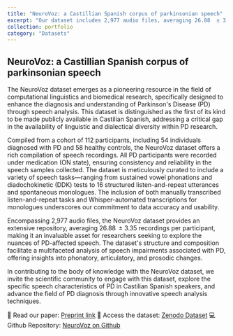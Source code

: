 ```yaml
---
title: "NeuroVoz: a Castillian Spanish corpus of parkinsonian speech"
excerpt: "Our dataset includes 2,977 audio files, averaging 26.88  ± 3.35 recordings per participant, 54 individuals diagnosed with Parkinson's Disease and 58 healthy controls."
collection: portfolio
category: "Datasets"
---
```


## NeuroVoz: a Castillian Spanish corpus of parkinsonian speech

The NeuroVoz dataset emerges as a pioneering resource in the field of computational linguistics and biomedical research, specifically designed to enhance the diagnosis and understanding of Parkinson's Disease (PD) through speech analysis. This dataset is distinguished as the first of its kind to be made publicly available in Castilian Spanish, addressing a critical gap in the availability of linguistic and dialectical diversity within PD research.

Compiled from a cohort of 112 participants, including 54 individuals diagnosed with PD and 58 healthy controls, the NeuroVoz dataset offers a rich compilation of speech recordings. All PD participants were recorded under medication (ON state), ensuring consistency and reliability in the speech samples collected. The dataset is meticulously curated to include a variety of speech tasks—ranging from sustained vowel phonations and diadochokinetic (DDK) tests to 16 structured listen-and-repeat utterances and spontaneous monologues. The inclusion of both manually transcribed listen-and-repeat tasks and Whisper-automated transcriptions for monologues underscores our commitment to data accuracy and usability.

Encompassing 2,977 audio files, the NeuroVoz dataset provides an extensive repository, averaging 26.88  ± 3.35 recordings per participant, making it an invaluable asset for researchers seeking to explore the nuances of PD-affected speech. The dataset's structure and composition facilitate a multifaceted analysis of speech impairments associated with PD, offering insights into phonatory, articulatory, and prosodic changes.

In contributing to the body of knowledge with the NeuroVoz dataset, we invite the scientific community to engage with this dataset, explore the specific speech characteristics of PD in Castilian Spanish speakers, and advance the field of PD diagnosis through innovative speech analysis techniques.

🔗 Read our paper: [Preprint link](https://arxiv.org/abs/2403.02371)
📂 Access the dataset: [Zenodo Dataset](https://zenodo.org/records/11654546)
💻 Github Repository: [NeuroVoz on Github](https://github.com/BYO-UPM/Neurovoz_Dababase)
